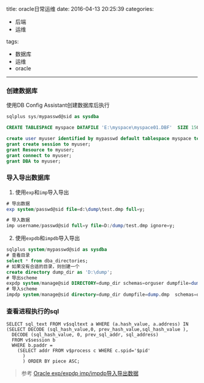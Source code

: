 title: oracle日常运维
date: 2016-04-13 20:25:39
categories:
- 后端
- 运维

tags:
- 数据库
- 运维
- oracle
---

### 创建数据库
使用DB Config Assistant创建数据库后执行
```sql
sqlplus sys/mypasswd@sid as sysdba

CREATE TABLESPACE myspace DATAFILE 'E:\myspace\myspace01.DBF'  SIZE 15G AUTOEXTEND ON NEXT 1G MAXSIZE UNLIMITED LOGGING EXTENT MANAGEMENT LOCAL SEGMENT SPACE MANAGEMENT AUTO;

create user myuser identified by mypasswd default tablespace myspace temporary tablespace temp quota unlimited on myspace;
grant create session to myuser;
grant Resource to myuser;
grant connect to myuser;
grant DBA to myuser;

```

### 导入导出数据库
1. 使用`exp`和`imp`导入导出
```sql
# 导出数据
exp system/passwd@sid file=d:\dump\test.dmp full=y;

# 导入数据
imp username/passwd@sid full=y file=D:/dump/test.dmp ignore=y;
```
2. 使用`expdb`和`impdb`导入导出
```sql
sqlplus system/mypasswd@sid as sysdba
# 查看目录
select * from dba_directories;
# 如果没有合适的目录，则创建一个
create directory dump_dir as 'D:\dump';
# 导出scheme
expdp system/manage@sid DIRECTORY=dump_dir schemas=orguser dumpfile=dump.dmp 
# 导入scheme
impdp system/manage@sid directory=dump_dir dumpfile=dump.dmp  schemas=orguser remap_schema=orguser:newuser remap_tablespace=orgtable:newtable table_exists_action=replace logfile=impdp.log;
```

### 查看进程执行的sql
```
SELECT sql_text FROM v$sqltext a WHERE (a.hash_value, a.address) IN
(SELECT DECODE (sql_hash_value,0, prev_hash_value,sql_hash_value ),
  DECODE (sql_hash_value, 0, prev_sql_addr, sql_address)
  FROM v$session b
  WHERE b.paddr =
    (SELECT addr FROM v$process c WHERE c.spid='$pid'
      )
      ) ORDER BY piece ASC;
```



> 参考
> [Oracle exp/expdp imp/impdp导入导出数据](http://greensky.blog.51cto.com/3347654/1377202)

